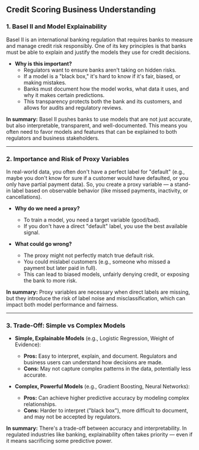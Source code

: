 ## Credit Scoring Business Understanding

### 1. Basel II and Model Explainability

Basel II is an international banking regulation that requires banks to measure and manage credit risk responsibly. One of its key principles is that banks must be able to explain and justify the models they use for credit decisions.

- **Why is this important?**
  - Regulators want to ensure banks aren't taking on hidden risks.
  - If a model is a "black box," it's hard to know if it's fair, biased, or making mistakes.
  - Banks must document how the model works, what data it uses, and why it makes certain predictions.
  - This transparency protects both the bank and its customers, and allows for audits and regulatory reviews.

**In summary:** Basel II pushes banks to use models that are not just accurate, but also interpretable, transparent, and well-documented. This means you often need to favor models and features that can be explained to both regulators and business stakeholders.

---

### 2. Importance and Risk of Proxy Variables

In real-world data, you often don't have a perfect label for "default" (e.g., maybe you don't know for sure if a customer would have defaulted, or you only have partial payment data). So, you create a proxy variable — a stand-in label based on observable behavior (like missed payments, inactivity, or cancellations).

- **Why do we need a proxy?**
  - To train a model, you need a target variable (good/bad).
  - If you don't have a direct "default" label, you use the best available signal.

- **What could go wrong?**
  - The proxy might not perfectly match true default risk.
  - You could mislabel customers (e.g., someone who missed a payment but later paid in full).
  - This can lead to biased models, unfairly denying credit, or exposing the bank to more risk.

**In summary:** Proxy variables are necessary when direct labels are missing, but they introduce the risk of label noise and misclassification, which can impact both model performance and fairness.

---

### 3. Trade-Off: Simple vs Complex Models

- **Simple, Explainable Models** (e.g., Logistic Regression, Weight of Evidence):
  - **Pros:** Easy to interpret, explain, and document. Regulators and business users can understand how decisions are made.
  - **Cons:** May not capture complex patterns in the data, potentially less accurate.

- **Complex, Powerful Models** (e.g., Gradient Boosting, Neural Networks):
  - **Pros:** Can achieve higher predictive accuracy by modeling complex relationships.
  - **Cons:** Harder to interpret ("black box"), more difficult to document, and may not be accepted by regulators.

**In summary:** There's a trade-off between accuracy and interpretability. In regulated industries like banking, explainability often takes priority — even if it means sacrificing some predictive power. 